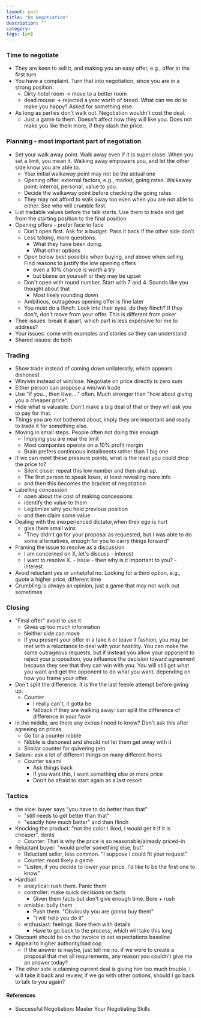 ```yaml
---
layout: post
title: "On Negotiation"
description: ""
category: 
tags: [pm]
--- 
```


### Time to negotiate

* They are keen to sell it, and making you an easy offer, e.g., offer at the first turn
* You have a complaint. Turn that into negotiation, since you are in a strong position.  
  * Dirty hotel room -> move to a better room 
  * dead mouse -> rejected a year worth of bread. What can we do to make you happy? Asked for something else.
* As long as parties don't walk out. Negotiation wouldn't cost the deal.
  * Just a game to them. Doesn't affect how they will like you. Does not make you like them more, if they slash the price. 

### Planning - most important part of negotiation  

* Set your walk away point. Walk away even if it is super close. When you set a limit, you mean it. Walking away empowers you, and let the other side know you are able to.
  * Your initial walkaway point may not be the actual one
  * Opening offer: external factors, e.g., market, going rates. Walkaway point: internal, personal, value to you.
  * Decide the walkaway point before checking the going rates  
  * They may not afford to walk away too even when you are not able to either. See who will crumble first.
* List tradable values before the talk starts. Use them to trade and get from the starting position to the final position
* Opening offers - prefer face to face
  * Don't open first. Ask for a budget. Pass it back if the other side don't
  * Less talking, more questions. 
    * What they have been doing. 
    * What other options
  * Open below best possible when buying, and above when selling. Find reasons to justify the low opening offers
    * even a 10% chance is worth a try
    * but blame on yourself or they may be upset
  * Don't open with round number. Start with 7 and 4. Sounds like you thought about that
    * Most likely rounding down
  * Ambitious, outrageous opening offer is fine later
  * You must do a flinch. Look into their eyes, do they flinch? If they don't, don't move from your offer. This is different from poker
* Their issues: break it apart, which part is less expensive for me to address?
* Your issues: come with examples and stories so they can understand
* Shared issues: do both


### Trading

* Show trade instead of coming down unilaterally, which appears dishonest
* Win/win instead of win/lose. Negotiate on price directly is zero sum
* Either person can propose a win/win trade
* Use "if you.., then I/we...." often. Much stronger than "how about giving you a cheaper price".
* Hide what is valuable. Don't make a big deal of that or they will ask you to pay for that.
* Things you are not bothered about, imply they are important and ready to trade it for something else.
* Moving in small steps. People often not doing this enough
  * Implying you are near the limit
  * Most companies operate on a 10% profit margin 
  * Brain prefers continuous installments rather than 1 big one
* If we can meet these pressure points, what is the least you could drop the price to?
  * Silent close: repeat this low number and then shut up.
  * The first person to speak loses, at least revealing more info
  * and then this becomes the bracket of negotiation
* Labelling concession
  * open about the cost of making concessions
  * identify the value to them
  * Legitimize why you held previous position
  * and then claim some value
* Dealing with the inexperienced dictator,when their ego is hurt
  * give them small wins
  * "They didn't go for your proposal as requested, but I was able to do some alternatives, enough for you to carry things forward"
* Framing the issue to resolve as a discussion
  * I am concerned on X, let's discuss - interest
  * I want to resolve X. - issue - then why is it important to you? - interest
* Avoid reluctant yes or unhelpful no. Looking for a third option, e.g., quote a higher price, different time
* Crumbling is always an opinion, just a game that may not work out sometimes 

### Closing

* "Final offer" avoid to use it.
  * Gives up too much information
  * Neither side can move
  * If you present your offer in a take it or leave it fashion, you may be met with a reluctance to deal with your hostility. You can make the same outrageous requests, but if instead you allow your opponent to reject your proposition, you influence the decision toward agreement because they see that they can win with you. You will still get what you want and get the opponent to do what you want, depending on how you frame your offer.
* Don't split the difference. It is the the last feeble attempt before giving up.
  * Counter
    * I really can't, it gotta be 
    * fallback if they are walking away: can split the difference of difference in your favor
* In the middle, are there any extras I need to know? Don't ask this after agreeing on prices
  * Go for a counter nibble 
  * Nibble is dishonest and should not let them get away with it
  * Similar counter for quivering pen 
* Salami: ask a lot of different things on many different fronts
  * Counter salami
    * Ask things back
    * If you want this, I want something else or more price
    * Don't be afraid to start again as a last resort

### Tactics

* the vice: buyer says "you have to do better than that" 
  * "still needs to get better than that"
  * "exactly how much better" and then flinch
* Knocking the product: "not the color i liked, i would get it if it is cheaper", dents
  * Counter: That is why the price is so reasonable/already priced-in
* Reluctant buyer: "would prefer something else, but"
  * Reluctant seller, less common. "I suppose I could fit your request"
  * Counter: most likely a game
  * "Listen, if you decide to lower your price. I'd like to be the first one to know"
* Hardball 
  * analytical: rush them. Panic them
  * controller: make quick decisions on facts
    * Given them facts but don't give enough time. Bore + rush
  * amiable: bully them
    * Push them. "Obviously you are gonna buy them" 
    * "I will help you do it"
  * enthusiast: feelings. Bore them with details
    * Have to go back to the process, which will take this long
* Discount should be on the invoice to set expectations baseline
* Appeal to higher authority/bad cop
  * If the answer is maybe, just tell me no. if we were to create a proposal that met all requirements, any reason you couldn't give me an answer today?
* The other side is claiming current deal is giving him too much trouble. I will take it back and review, if we go with other options, should I go back to talk to you again?

#### References

* Successful Negotiation: Master Your Negotiating Skills
